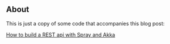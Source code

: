 ## About

This is just a copy of some code that accompanies this blog post:

[How to build a REST api with Spray and Akka](http://danielasfregola.com/2015/02/23/how-to-build-a-rest-api-with-spray/ "How to build a REST api with Spray and Akka")
